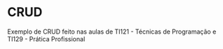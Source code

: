 # CRUD
Exemplo de CRUD feito nas aulas de TI121 - Técnicas de Programação e TI129 - Prática Profissional
